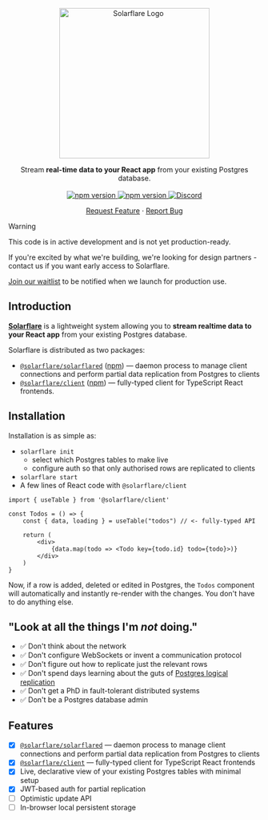 <p align="center">
  <a href="https://solarflarehq.com">
    <picture>
      <source media="(prefers-color-scheme: dark)" srcset="https://raw.githubusercontent.com/solarflare-dev/solarflare/main/packages/common/assets/images/solarflare_logotext.svg">
      <!-- TODO: Light-mode logo. -->
      <source media="(prefers-color-scheme: light)" srcset="https://raw.githubusercontent.com/solarflare-dev/solarflare/main/packages/common/assets/images/solarflare_logotext.svg">
      <img alt="Solarflare Logo" width="300" src="https://raw.githubusercontent.com/solarflare-dev/solarflare/main/packages/common/assets/images/solarflare_logotext.svg">
    </picture>

  </a>

  <p align="center">
    Stream <strong>real-time data to your React app</strong> from your existing Postgres database.
    <br />
    <br />
    <a href="https://www.npmjs.com/package/@solarflare/client">
        <img alt="npm version" src="https://img.shields.io/npm/v/@solarflare/solarflared.svg?style=flat&color=blue&label=solarflared" />
    </a>
    <a href="https://www.npmjs.com/package/@solarflare/client">
        <img alt="npm version" src="https://img.shields.io/npm/v/@solarflare/client.svg?style=flat&color=blue&label=client" />
    </a>
    <a href="https://discord.gg/aEYYq3na">
        <img alt="Discord" src="https://img.shields.io/discord/1263999921871126528?style=flat&color=blue&logo=discord&label=discord" />
    </a>
    <br />
    <p align="center">
    <a alt="Request Feature" href="https://discord.com/channels/1263999921871126528/1264281207785652345">Request Feature</a>
    &middot;
    <a alt="Report Bug" href="https://discord.com/channels/1263999921871126528/1264281148322877450">Report Bug</a>
    </p>
  </p>
</p>

> [!WARNING]
> This code is in active development and is not yet production-ready.
>
> If you're excited by what we're building, we're looking for design partners - contact us if you want early access to Solarflare.
>
> [Join our waitlist](https://solarflarehq.com) to be notified when we launch for production use.

## Introduction

**[Solarflare](https://solarflarehq.com)** is a lightweight system allowing you to **stream realtime data to your React app** from your existing Postgres database.

Solarflare is distributed as two packages:

- [`@solarflare/solarflared`](https://github.com/solarflare-dev/solarflare/tree/main/apps/solarflared) ([npm](https://www.npmjs.com/package/@solarflare/solarflared)) &mdash; daemon process to manage client connections and perform partial data replication from Postgres to clients
- [`@solarflare/client`](https://github.com/solarflare-dev/solarflare/tree/main/packages/client) ([npm](https://www.npmjs.com/package/@solarflare/client)) &mdash; fully-typed client for TypeScript React frontends.

## Installation

Installation is as simple as:

- `solarflare init`
  - select which Postgres tables to make live
  - configure auth so that only authorised rows are replicated to clients
- `solarflare start`
- A few lines of React code with `@solarflare/client`

```tsx
import { useTable } from '@solarflare/client'

const Todos = () => {
    const { data, loading } = useTable("todos") // <- fully-typed API

    return (
        <div>
            {data.map(todo => <Todo key={todo.id} todo={todo}>)}
        </div>
    )
}
```

Now, if a row is added, deleted or edited in Postgres, the `Todos` component will automatically and instantly re-render with the changes. You don't have to do anything else.

## "Look at all the things I'm _not_ doing."

- ✅ Don't think about the network
- ✅ Don't configure WebSockets or invent a communication protocol
- ✅ Don't figure out how to replicate just the relevant rows
- ✅ Don't spend days learning about the guts of [Postgres logical replication](https://www.postgresql.org/docs/current/logical-replication.html)
- ✅ Don't get a PhD in fault-tolerant distributed systems
- ✅ Don't be a Postgres database admin

## Features

- [x] [`@solarflare/solarflared`](https://github.com/solarflare-dev/solarflare/tree/main/apps/solarflared) &mdash; daemon process to manage client connections and perform partial data replication from Postgres to clients
- [x] [`@solarflare/client`](https://github.com/solarflare-dev/solarflare/tree/main/packages/client) &mdash; fully-typed client for TypeScript React frontends
- [x] Live, declarative view of your existing Postgres tables with minimal setup
- [x] JWT-based auth for partial replication
- [ ] Optimistic update API
- [ ] In-browser local persistent storage
